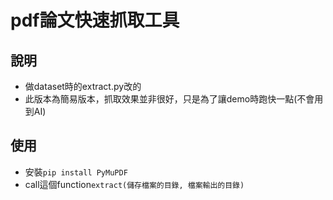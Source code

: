 # pdf論文快速抓取工具

## 說明
- 做dataset時的extract.py改的
- 此版本為簡易版本，抓取效果並非很好，只是為了讓demo時跑快一點(不會用到AI)

## 使用
- 安裝```pip install PyMuPDF```
- call這個function```extract(儲存檔案的目錄, 檔案輸出的目錄)```